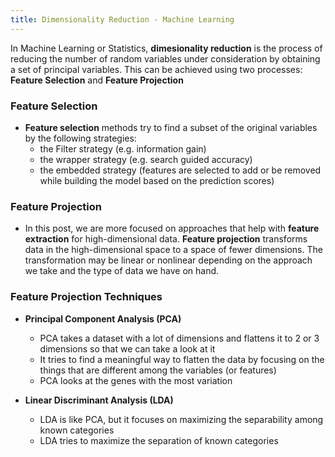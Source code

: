 ```yaml
---
title: Dimensionality Reduction - Machine Learning
---
```


In Machine Learning or Statistics, **dimesionality reduction** is the process
of reducing the number of random variables under consideration by obtaining a 
set of principal variables. This can be achieved using two processes: **Feature
Selection** and **Feature Projection**


### Feature Selection

- **Feature selection** methods try to find a subset of the original variables by
the following strategies:
    - the Filter strategy (e.g. information gain)
    - the wrapper strategy (e.g. search guided accuracy)
    - the embedded strategy (features are selected to add or be removed while building
    the model based on the prediction scores)


### Feature Projection

- In this post, we are more focused on approaches that help with **feature extraction**
for high-dimensional data. **Feature projection** transforms data in the high-dimensional
space to a space of fewer dimensions. The transformation may be linear or nonlinear
depending on the approach we take and the type of data we have on hand.


### Feature Projection Techniques


- **Principal Component Analysis (PCA)**

    - PCA takes a dataset with a lot of dimensions and flattens it to 2 or 3 dimensions
    so that we can take a look at it
    - It tries to find a meaningful way to flatten the data by focusing on the things
    that are different among the variables (or features)
    - PCA looks at the genes with the most variation


- **Linear Discriminant Analysis (LDA)**
    - LDA is like PCA, but it focuses on maximizing the separability among known
    categories
    - LDA tries to maximize the separation of known categories